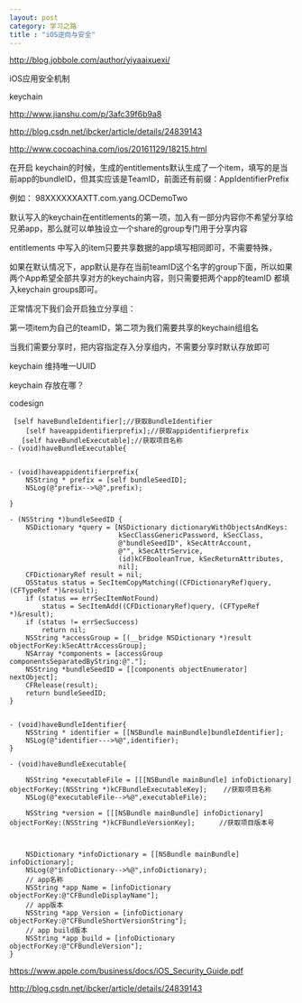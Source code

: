 ```yaml
---
layout: post
category: 学习之路
title : "iOS逆向与安全"
---
```


http://blog.jobbole.com/author/yiyaaixuexi/



iOS应用安全机制

keychain

http://www.jianshu.com/p/3afc39f6b9a8

http://blog.csdn.net/ibcker/article/details/24839143

http://www.cocoachina.com/ios/20161129/18215.html



在开启 keychain的时候，生成的entitlements默认生成了一个item，填写的是当前app的bundleID，但其实应该是TeamID，前面还有前缀：AppIdentifierPrefix

例如： 98XXXXXXAXTT.com.yang.OCDemoTwo

默认写入的keychain在entitlements的第一项，加入有一部分内容你不希望分享给兄弟app，那么就可以单独设立一个share的group专门用于分享内容

entitlements 中写入的item只要共享数据的app填写相同即可，不需要特殊，

如果在默认情况下，app默认是存在当前teamID这个名字的group下面，所以如果两个App希望全部共享对方的keychain内容，则只需要把两个app的teamID 都填入keychain groups即可。

正常情况下我们会开启独立分享组：

第一项item为自己的teamID，第二项为我们需要共享的keychain组组名

当我们需要分享时，把内容指定存入分享组内，不需要分享时默认存放即可





keychain 维持唯一UUID





keychain 存放在哪？



codesign



```
 [self haveBundleIdentifier];//获取BundleIdentifier
    [self haveappidentifierprefix];//获取appidentifierprefix
   [self haveBundleExecutable];//获取项目名称
- (void)haveBundleExecutable{


- (void)haveappidentifierprefix{
    NSString * prefix = [self bundleSeedID];
    NSLog(@"prefix-->%@",prefix);
    
}

- (NSString *)bundleSeedID {
    NSDictionary *query = [NSDictionary dictionaryWithObjectsAndKeys:
                           kSecClassGenericPassword, kSecClass,
                           @"bundleSeedID", kSecAttrAccount,
                           @"", kSecAttrService,
                           (id)kCFBooleanTrue, kSecReturnAttributes,
                           nil];
    CFDictionaryRef result = nil;
    OSStatus status = SecItemCopyMatching((CFDictionaryRef)query, (CFTypeRef *)&result);
    if (status == errSecItemNotFound)
        status = SecItemAdd((CFDictionaryRef)query, (CFTypeRef *)&result);
    if (status != errSecSuccess)
        return nil;
    NSString *accessGroup = [(__bridge NSDictionary *)result objectForKey:kSecAttrAccessGroup];
    NSArray *components = [accessGroup componentsSeparatedByString:@"."];
    NSString *bundleSeedID = [[components objectEnumerator] nextObject];
    CFRelease(result);
    return bundleSeedID;
}


- (void)haveBundleIdentifier{
    NSString * identifier = [[NSBundle mainBundle]bundleIdentifier];
    NSLog(@"identifier--->%@",identifier);
}

- (void)haveBundleExecutable{

    NSString *executableFile = [[[NSBundle mainBundle] infoDictionary] objectForKey:(NSString *)kCFBundleExecutableKey];    //获取项目名称
    NSLog(@"executableFile-->%@",executableFile);
    
    NSString *version = [[[NSBundle mainBundle] infoDictionary] objectForKey:(NSString *)kCFBundleVersionKey];      //获取项目版本号
    
    
    
    NSDictionary *infoDictionary = [[NSBundle mainBundle] infoDictionary];
    NSLog(@"infoDictionary-->%@",infoDictionary);
    // app名称
    NSString *app_Name = [infoDictionary objectForKey:@"CFBundleDisplayName"];
    // app版本
    NSString *app_Version = [infoDictionary objectForKey:@"CFBundleShortVersionString"];
    // app build版本
    NSString *app_build = [infoDictionary objectForKey:@"CFBundleVersion"];
}
```







https://www.apple.com/business/docs/iOS_Security_Guide.pdf

http://blog.csdn.net/ibcker/article/details/24839143